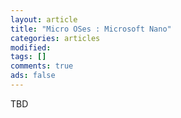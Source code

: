 ```yaml
---
layout: article
title: "Micro OSes : Microsoft Nano"
categories: articles
modified: 
tags: []
comments: true
ads: false
---
```


TBD
